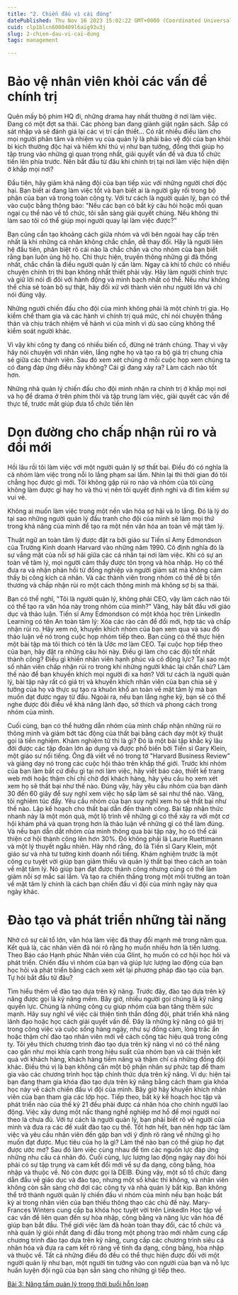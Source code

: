 ```yaml
---
title: "2. Chiến đấu vì cái đúng"
datePublished: Thu Nov 16 2023 15:02:22 GMT+0000 (Coordinated Universal Time)
cuid: clp1blcn6000409l6aig93u3j
slug: 2-chien-dau-vi-cai-dung
tags: management

---
```


# Bảo vệ nhân viên khỏi các vấn đề chính trị

Quên mấy bộ phim HQ đi, những drama hay nhất thường ở nơi làm việc. Đang có một đợt sa thải. Các phòng ban đang giành giật ngân sách. Sắp có sát nhập và sẽ đánh giá lại các vị trí cần thiết… Có rất nhiều điều làm cho mọi người phân tâm và nhiệm vụ của quản lý là phải bảo vệ đội của bạn khỏi bi kịch thường độc hại và hiếm khi thú vị như bạn tưởng, đồng thời giúp họ tập trung vào những gì quan trọng nhất, giải quyết vấn đề và đưa tổ chức tiến lên phía trước. Nên bắt đầu từ đâu khi chính trị tại nơi làm việc hiện diện ở khắp mọi nơi?

Đầu tiên, hãy giảm khả năng đội của bạn tiếp xúc với những người chơi độc hại. Bạn biết ai đang làm việc tốt và bạn biết ai là người gây rối trong bộ phận của bạn và trong toàn công ty. Với tư cách là người quản lý, bạn có thể vào cuộc bằng thông báo: "Nếu các bạn có bất kỳ câu hỏi hoặc mối quan ngại cụ thể nào về tổ chức, tôi sẵn sàng giải quyết chúng. Nếu không thì làm sao tôi có thể giúp mọi người quay lại làm việc được?”

Bạn cũng cần tạo khoảng cách giữa nhóm và với bên ngoài hay cấp trên nhất là khi những cá nhân không chắc chắn, dễ thay đổi. Hãy là người liên hệ đầu tiên, phân biệt rõ cái nào là chắc chắn và cho nhóm của bạn biết rằng bạn luôn ủng hộ họ. Chỉ thực hiện, truyền thông những gì đã thống nhất, chắc chắn là điều người quản lý cần làm. Ngay cả khi tổ chức có nhiều chuyện chính trị thì bạn không nhất thiết phải vậy. Hãy làm người chính trực và giữ lời nói đi đôi với hành động và minh bạch nhất có thể. Nếu như không thể chia sẻ toàn bộ sự thật, hãy đối xử với thành viên như người lớn và chỉ nói đúng vậy.

Những người chiến đấu cho đội của mình không phải là một chính trị gia. Họ kiềm chế tham gia và các hành vi chính trị quá mức, chỉ nói chuyện thẳng thán và chịu trách nhiệm về hành vi của mình vì dù sao cũng không thể kiểm soát người khác.

Vì vậy khi công ty đang có nhiều biến cố, đừng né tránh chúng. Thay vì vậy hãy nói chuyện với nhân viên, lắng nghe họ và tạo ra bộ giá trị chung chia sẻ giữa các thành viên. Sau đó xem xét chúng ở mỗi cuộc họp xem chúng ta có đang đáp ứng điều này không? Cái gì đang xảy ra? Làm cách nào tốt hơn.

Những nhà quản lý chiến đấu cho đội mình nhận ra chính trị ở khắp mọi nơi và họ để drama ở trên phim thôi và tập trung làm việc, giải quyết các vấn đề thực tế, trước mắt giúp đưa tổ chức tiến lên

# Dọn đường cho chấp nhận rủi ro và đổi mới

Hồi lâu rồi tôi làm việc với một người quản lý sợ thất bại. Điều đó có nghĩa là cả nhóm làm việc trong nỗi lo lắng phạm sai lầm. Nhìn lại thì thời gian đó tôi chẳng học được gì mới. Tôi không gặp rủi ro nào và nhóm của tôi cũng không làm được gì hay ho và thú vị nên tôi quyết định nghỉ và đi tìm kiếm sự vui vẻ.

Không ai muốn làm việc trong một nền văn hóa sợ hãi và lo lắng. Đó là lý do tại sao những người quản lý đấu tranh cho đội của mình sẽ làm mọi thứ trong khả năng của mình để tạo ra một nền văn hóa an toàn về mặt tâm lý.

Thuật ngữ an toàn tâm lý được đặt ra bởi giáo sư Tiến sĩ Amy Edmondson của Trường Kinh doanh Harvard vào những năm 1990. Cô định nghĩa đó là sự vắng mặt của nỗi sợ hãi giữa các cá nhân tại nơi làm việc. Khi có sự an toàn về tâm lý, mọi người cảm thấy được tôn trọng và hòa nhập. Họ có thể đưa ra và nhận phản hồi từ đồng nghiệp và người giám sát mà không cảm thấy bị công kích cá nhân. Và các thành viên trong nhóm có thể dễ bị tổn thương và chấp nhận rủi ro một cách thông minh mà không sợ bị sa thải.

Bạn có thể nghĩ, "Tôi là người quản lý, không phải CEO, vậy làm cách nào tôi có thể tạo ra văn hóa này trong nhóm của mình?" Vâng, hãy bắt đầu với giáo dục và thảo luận. Tiến sĩ Amy Edmondson có một khóa học trên LinkedIn Learning có tên An toàn tâm lý: Xóa các rào cản để đổi mới, hợp tác và chấp nhận rủi ro. Hãy xem nó, khuyến khích nhóm của bạn xem qua và sau đó thảo luận về nó trong cuộc họp nhóm tiếp theo. Bạn cũng có thể thực hiện một bài tập mà tôi thích có tên là Ước mơ làm CEO. Tại cuộc họp tiếp theo của bạn, hãy đặt ra những câu hỏi này. Điều gì làm cho các đội tốt nhất thành công? Điều gì khiến nhân viên hạnh phúc và có động lực? Tại sao một số nhân viên chấp nhận rủi ro trong khi những người khác lại chần chừ? Làm thế nào để bạn khuyến khích mọi người đi xa hơn? Với tư cách là người quản lý, bài tập này rất có giá trị và khuyến khích nhân viên của bạn chia sẻ ý tưởng của họ và thực sự tạo ra khuôn khổ an toàn về mặt tâm lý mà bạn muốn đạt được ngay từ đầu. Ngoài ra, nếu bạn lắng nghe kỹ, bạn sẽ có thể nghe được đôi điều về khả năng lãnh đạo, sở thích và phong cách trong nhóm của mình.

Cuối cùng, bạn có thể hướng dẫn nhóm của mình chấp nhận những rủi ro thông minh và giảm bớt tác động của thất bại bằng cách dạy một kỹ thuật gọi là tiền nghiệm. Khám nghiệm tử thi là gì? Đó là một bài tập khắc kỷ lâu đời được các tập đoàn lớn áp dụng và được phổ biến bởi Tiến sĩ Gary Klein, một giáo sư nổi tiếng. Ông đã viết về nó trong tờ "Harvard Business Review" và giảng dạy nó trong các cuộc hội thảo trên khắp thế giới. Trước khi nhóm của bạn làm bất cứ điều gì tại nơi làm việc, hãy viết báo cáo, thiết kế trang web mới hoặc thậm chí chỉ chờ đợi khách hàng, hãy yêu cầu họ xem xét xem họ sẽ thất bại như thế nào. Đúng vậy, hãy yêu cầu nhóm của bạn dành 30 đến 60 giây để suy nghĩ xem việc họ sắp làm sẽ sai như thế nào. Vâng, tôi nghiêm túc đấy. Yêu cầu nhóm của bạn suy nghĩ xem họ sẽ thất bại như thế nào. Lập kế hoạch cho thất bại dẫn đến thành công. Bài tập nhận thức nhanh này là một món quà, một lộ trình về những gì có thể xảy ra với một cơ hội khám phá và quan trọng hơn là thảo luận về những gì có thể làm đúng. Và nếu bạn dẫn dắt nhóm của mình thông qua bài tập này, họ có thể cải thiện cơ hội thành công lên hơn 30%. Đó không phải là Laurie Ruettimann và một lý thuyết ngẫu nhiên. Hãy nhớ rằng, đó là Tiến sĩ Gary Klein, một giáo sư và nhà tư tưởng kinh doanh nổi tiếng. Khám nghiệm trước là một công cụ tuyệt vời giúp bạn giảm thiểu và quản lý thất bại theo cách an toàn về mặt tâm lý. Nó giúp bạn đạt được thành công nhưng cũng có thể làm giảm nỗi sợ mắc sai lầm. Và tạo ra chiến thắng trong một môi trường an toàn về mặt tâm lý chính là cách bạn chiến đấu vì đội của mình ngày này qua ngày khác.

# Đào tạo và phát triển những tài năng

Nhờ có sự cải tổ lớn, văn hóa làm việc đã thay đổi mạnh mẽ trong năm qua. Kết quả là, các nhân viên đã nói rõ rằng họ muốn nhiều hơn là tiền lương. Theo Báo cáo Hạnh phúc Nhân viên của Glint, họ muốn có cơ hội học hỏi và phát triển. Chiến đấu vì nhóm của bạn và giúp lực lượng lao động của bạn học hỏi và phát triển bằng cách xem xét lại phương pháp đào tạo của bạn. Tự hỏi bắt đầu từ đâu?

Tìm hiểu thêm về đào tạo dựa trên kỹ năng. Trước đây, đào tạo dựa trên kỹ năng được gọi là kỹ năng mềm. Bây giờ, nhiều người gọi chúng là kỹ năng quyền lực. Chúng là những công cụ giúp nhóm của bạn tăng thêm sức mạnh. Hãy suy nghĩ về việc cải thiện tinh thần đồng đội, phát triển khả năng lãnh đạo hoặc học cách giải quyết vấn đề. Đây là những kỹ năng có giá trị trong công việc và cuộc sống hàng ngày, như sự đồng cảm, lòng trắc ẩn hoặc thậm chí đào tạo nhân viên mới về cách cộng tác hiệu quả trong công ty. Tôi yêu thích chương trình đào tạo dựa trên kỹ năng vì nó có thể nâng cao gần như mọi khía cạnh trong hiệu suất của nhóm bạn và cải thiện kết quả với khách hàng, khách hàng tiềm năng và thậm chí cả những đồng đội khác. Điều thú vị là bạn không cần một bộ phận nhân sự phức tạp để tham gia vào các chương trình học tập chính thức dựa trên kỹ năng. Ví dụ: hiện tại bạn đang tham gia khóa đào tạo dựa trên kỹ năng bằng cách tham gia khóa học này về cách chiến đấu vì đội của mình. Bây giờ hãy khuyến khích nhân viên của bạn tham gia các lớp học. Tiếp theo, bất kỳ kế hoạch học tập và phát triển nào của thế kỷ 21 đều phải được cá nhân hóa cho chính người lao động. Việc xây dựng một nấc thang nghề nghiệp mơ hồ để mọi người noi theo là chưa đủ. Với tư cách là người quản lý, bạn phải biết rõ về người của mình và đưa ra các đề xuất đào tạo cụ thể. Tốt hơn hết, bạn nên hợp tác làm việc và yêu cầu nhân viên đến gặp bạn với ý định rõ ràng về những gì họ muốn đạt được. Mục tiêu của họ là gì? Làm thế nào bạn có thể giúp họ đạt được ước mơ? Sau đó làm việc cùng nhau để tìm các nguồn lực đáp ứng những nhu cầu cá nhân đó. Cuối cùng, lực lượng lao động ngày nay đòi hỏi phải có sự tập trung và cam kết đổi mới về sự đa dạng, công bằng, hòa nhập và thuộc về. Nó còn được gọi là DEIB. Đúng vậy, một số tổ chức đang dẫn đầu về giáo dục và đào tạo, nhưng một số khác thì không, và nhân viên không còn sẵn sàng chờ đợi các công ty và nhà quản lý bắt kịp. Bạn không thể trở thành người quản lý chiến đấu vì nhóm của mình nếu bạn hoặc bất kỳ ai trong nhân viên của bạn thiếu thông thạo các chủ đề này. Mary-Frances Winters cung cấp ba khóa học tuyệt vời trên LinkedIn Học tập về các vấn đề liên quan đến sự hòa nhập, công bằng và năng lực văn hóa để giúp bạn bắt đầu. Thế giới việc làm đã hoàn toàn thay đổi, các tổ chức và nhà quản lý giỏi nhất đang đi đầu trong một phong trào mới nhằm cung cấp chương trình đào tạo dựa trên kỹ năng, cung cấp các chương trình siêu cá nhân hóa và đưa ra cam kết rõ ràng về tính đa dạng, công bằng, hòa nhập và thuộc về. Tất cả những điều đó đều có thể thực hiện được đối với một người quản lý như bạn, một người tin tưởng vào con người của bạn và nỗ lực huấn luyện đội ngũ của bạn sẵn sàng cho những gì tiếp theo.

[Bài 3: Nâng tầm quản lý trong thời buổi hỗn loạn](https://blog.tantran.dev/nang-tam-quan-ly-trong-thoi-buoi-hon-loan-3)